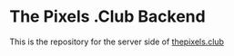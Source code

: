 # The Pixels .Club Backend
This is the repository for the server side of [thepixels.club](https://www.thepixels.club)
